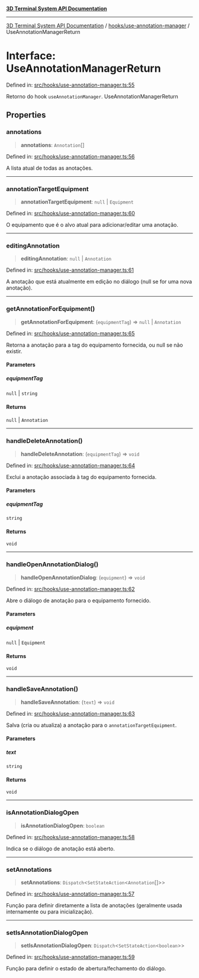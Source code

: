 [**3D Terminal System API Documentation**](../../../README.md)

***

[3D Terminal System API Documentation](../../../README.md) / [hooks/use-annotation-manager](../README.md) / UseAnnotationManagerReturn

# Interface: UseAnnotationManagerReturn

Defined in: [src/hooks/use-annotation-manager.ts:55](https://github.com/Dicommunitas/ThreeJS_Terminal_3D2/blob/329dd5ef132dd57d615e45fca2699e6c6fa5c711/src/hooks/use-annotation-manager.ts#L55)

Retorno do hook `useAnnotationManager`.
 UseAnnotationManagerReturn

## Properties

### annotations

> **annotations**: `Annotation`[]

Defined in: [src/hooks/use-annotation-manager.ts:56](https://github.com/Dicommunitas/ThreeJS_Terminal_3D2/blob/329dd5ef132dd57d615e45fca2699e6c6fa5c711/src/hooks/use-annotation-manager.ts#L56)

A lista atual de todas as anotações.

***

### annotationTargetEquipment

> **annotationTargetEquipment**: `null` \| `Equipment`

Defined in: [src/hooks/use-annotation-manager.ts:60](https://github.com/Dicommunitas/ThreeJS_Terminal_3D2/blob/329dd5ef132dd57d615e45fca2699e6c6fa5c711/src/hooks/use-annotation-manager.ts#L60)

O equipamento que é o alvo atual para adicionar/editar uma anotação.

***

### editingAnnotation

> **editingAnnotation**: `null` \| `Annotation`

Defined in: [src/hooks/use-annotation-manager.ts:61](https://github.com/Dicommunitas/ThreeJS_Terminal_3D2/blob/329dd5ef132dd57d615e45fca2699e6c6fa5c711/src/hooks/use-annotation-manager.ts#L61)

A anotação que está atualmente em edição no diálogo (null se for uma nova anotação).

***

### getAnnotationForEquipment()

> **getAnnotationForEquipment**: (`equipmentTag`) => `null` \| `Annotation`

Defined in: [src/hooks/use-annotation-manager.ts:65](https://github.com/Dicommunitas/ThreeJS_Terminal_3D2/blob/329dd5ef132dd57d615e45fca2699e6c6fa5c711/src/hooks/use-annotation-manager.ts#L65)

Retorna a anotação para a tag do equipamento fornecida, ou null se não existir.

#### Parameters

##### equipmentTag

`null` | `string`

#### Returns

`null` \| `Annotation`

***

### handleDeleteAnnotation()

> **handleDeleteAnnotation**: (`equipmentTag`) => `void`

Defined in: [src/hooks/use-annotation-manager.ts:64](https://github.com/Dicommunitas/ThreeJS_Terminal_3D2/blob/329dd5ef132dd57d615e45fca2699e6c6fa5c711/src/hooks/use-annotation-manager.ts#L64)

Exclui a anotação associada à tag do equipamento fornecida.

#### Parameters

##### equipmentTag

`string`

#### Returns

`void`

***

### handleOpenAnnotationDialog()

> **handleOpenAnnotationDialog**: (`equipment`) => `void`

Defined in: [src/hooks/use-annotation-manager.ts:62](https://github.com/Dicommunitas/ThreeJS_Terminal_3D2/blob/329dd5ef132dd57d615e45fca2699e6c6fa5c711/src/hooks/use-annotation-manager.ts#L62)

Abre o diálogo de anotação para o equipamento fornecido.

#### Parameters

##### equipment

`null` | `Equipment`

#### Returns

`void`

***

### handleSaveAnnotation()

> **handleSaveAnnotation**: (`text`) => `void`

Defined in: [src/hooks/use-annotation-manager.ts:63](https://github.com/Dicommunitas/ThreeJS_Terminal_3D2/blob/329dd5ef132dd57d615e45fca2699e6c6fa5c711/src/hooks/use-annotation-manager.ts#L63)

Salva (cria ou atualiza) a anotação para o `annotationTargetEquipment`.

#### Parameters

##### text

`string`

#### Returns

`void`

***

### isAnnotationDialogOpen

> **isAnnotationDialogOpen**: `boolean`

Defined in: [src/hooks/use-annotation-manager.ts:58](https://github.com/Dicommunitas/ThreeJS_Terminal_3D2/blob/329dd5ef132dd57d615e45fca2699e6c6fa5c711/src/hooks/use-annotation-manager.ts#L58)

Indica se o diálogo de anotação está aberto.

***

### setAnnotations

> **setAnnotations**: `Dispatch`\<`SetStateAction`\<`Annotation`[]\>\>

Defined in: [src/hooks/use-annotation-manager.ts:57](https://github.com/Dicommunitas/ThreeJS_Terminal_3D2/blob/329dd5ef132dd57d615e45fca2699e6c6fa5c711/src/hooks/use-annotation-manager.ts#L57)

Função para definir diretamente a lista de anotações (geralmente usada internamente ou para inicialização).

***

### setIsAnnotationDialogOpen

> **setIsAnnotationDialogOpen**: `Dispatch`\<`SetStateAction`\<`boolean`\>\>

Defined in: [src/hooks/use-annotation-manager.ts:59](https://github.com/Dicommunitas/ThreeJS_Terminal_3D2/blob/329dd5ef132dd57d615e45fca2699e6c6fa5c711/src/hooks/use-annotation-manager.ts#L59)

Função para definir o estado de abertura/fechamento do diálogo.
